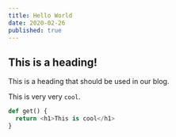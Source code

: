 ```yaml
---
title: Hello World
date: 2020-02-26
published: true
---
```


## This is a heading!

This is a heading that should be used in our blog.

This is very very `cool`.

```python
def get() {
  return <h1>This is cool</h1>
}
```

